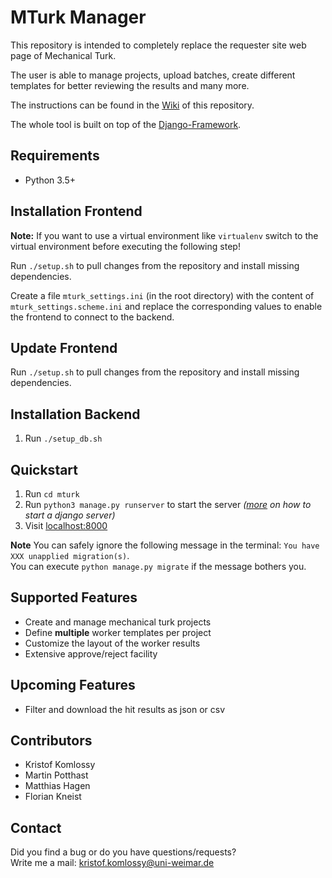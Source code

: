 # MTurk Manager
This repository is intended to completely replace the requester site web page of Mechanical Turk.

The user is able to manage projects, upload batches, create different templates for better reviewing the results and many more.

The instructions can be found in the [Wiki](https://github.com/webis-de/mturk-manager/wiki) of this repository.  

The whole tool is built on top of the [Django-Framework](https://www.djangoproject.com/).  

## Requirements
* Python 3.5+

## Installation Frontend
**Note:** If you want to use a virtual environment like `virtualenv` switch to the virtual environment before executing the following step!

Run `./setup.sh` to pull changes from the repository and install missing dependencies.

Create a file `mturk_settings.ini` (in the root directory) with the content of `mturk_settings.scheme.ini` and replace the corresponding values to enable the frontend to connect to the backend.

## Update Frontend
Run `./setup.sh` to pull changes from the repository and install missing dependencies.

## Installation Backend
1. Run `./setup_db.sh`

## Quickstart
1. Run `cd mturk`
2. Run `python3 manage.py runserver` to start the server _([more](https://docs.djangoproject.com/en/2.0/ref/django-admin/#django-admin-runserver) on how to start a django server)_
3. Visit [localhost:8000](http://localhost:8000)

**Note** You can safely ignore the following message in the terminal: `You have XXX unapplied migration(s)`.  
You can execute `python manage.py migrate` if the message bothers you.

## Supported Features
* Create and manage mechanical turk projects
* Define **multiple** worker templates per project
* Customize the layout of the worker results
* Extensive approve/reject facility

## Upcoming Features
* Filter and download the hit results as json or csv

## Contributors
* Kristof Komlossy
* Martin Potthast
* Matthias Hagen
* Florian Kneist

## Contact
Did you find a bug or do you have questions/requests?  
Write me a mail: kristof.komlossy@uni-weimar.de
